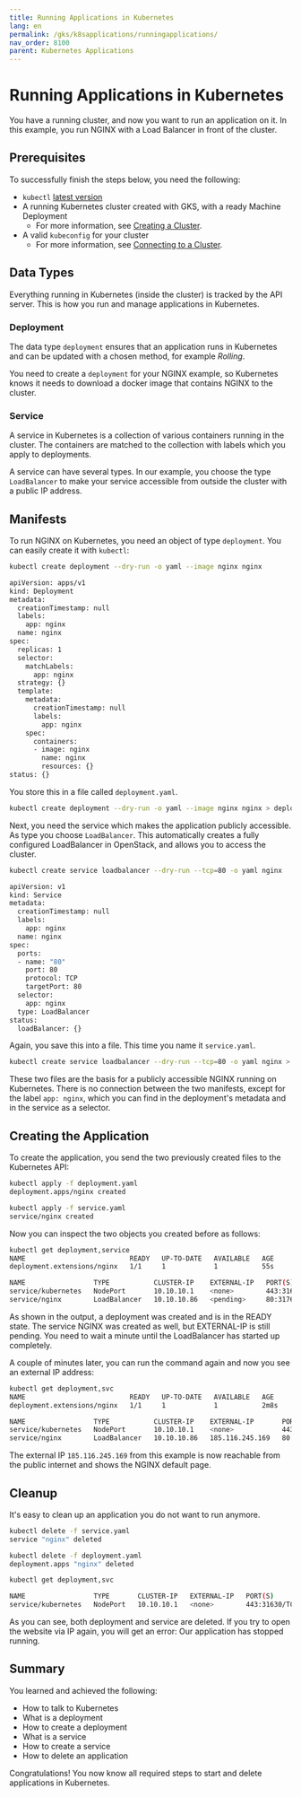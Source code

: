 ```yaml
---
title: Running Applications in Kubernetes
lang: en
permalink: /gks/k8sapplications/runningapplications/
nav_order: 8100
parent: Kubernetes Applications
---
```

# Running Applications in Kubernetes

You have a running cluster, and now you want to run an
application on it. In this example, you run
NGINX with a Load Balancer in front of the cluster.

## Prerequisites

To successfully finish the steps below, you need the following:

* `kubectl` [latest version](https://kubernetes.io/docs/tasks/tools/#kubectl)
* A running Kubernetes cluster created with GKS, with a ready Machine Deployment
  * For more information, see [Creating a Cluster](/gks/clusterlifecycle/creatingacluster).
* A valid `kubeconfig` for your cluster
  * For more information, see [Connecting to a Cluster](/gks/accessmanagement/connectingtoacluster).

## Data Types

Everything running in Kubernetes (inside the cluster) is tracked by the API server.
This is how you run and manage applications in Kubernetes.

### Deployment

The data type `deployment` ensures that an application runs in
Kubernetes and can be updated with a chosen method, for
example _Rolling_.

You need to create a `deployment` for your NGINX example, so Kubernetes
knows it needs to download a docker image that contains NGINX to the
cluster.

### Service

A service in Kubernetes is a collection of various containers
running in the cluster. The containers are matched to the
collection with labels which you apply to deployments.

A service can have several types. In our example, you choose
the type `LoadBalancer` to make your service accessible from
outside the cluster with a public IP address.

## Manifests

To run NGINX on Kubernetes, you need an object of type `deployment`.
You can easily create it with `kubectl`:

```bash
kubectl create deployment --dry-run -o yaml --image nginx nginx

apiVersion: apps/v1
kind: Deployment
metadata:
  creationTimestamp: null
  labels:
    app: nginx
  name: nginx
spec:
  replicas: 1
  selector:
    matchLabels:
      app: nginx
  strategy: {}
  template:
    metadata:
      creationTimestamp: null
      labels:
        app: nginx
    spec:
      containers:
      - image: nginx
        name: nginx
        resources: {}
status: {}
```

You store this in a file called
`deployment.yaml`.

```bash
kubectl create deployment --dry-run -o yaml --image nginx nginx > deployment.yaml
```

Next, you need the service which makes the application publicly accessible.
As type you choose `LoadBalancer`. This automatically creates a fully
configured LoadBalancer in OpenStack, and allows you to access the cluster.

```bash
kubectl create service loadbalancer --dry-run --tcp=80 -o yaml nginx

apiVersion: v1
kind: Service
metadata:
  creationTimestamp: null
  labels:
    app: nginx
  name: nginx
spec:
  ports:
  - name: "80"
    port: 80
    protocol: TCP
    targetPort: 80
  selector:
    app: nginx
  type: LoadBalancer
status:
  loadBalancer: {}
```

Again, you save this into a file. This time you name it `service.yaml`.

```bash
kubectl create service loadbalancer --dry-run --tcp=80 -o yaml nginx > service.yaml
```

These two files are the basis for a publicly accessible NGINX running on
Kubernetes. There is no connection between the two manifests, except for the
label `app: nginx`, which you can find in the deployment's metadata and in the
service as a selector.

## Creating the Application

To create the application, you send the two previously created files to the
Kubernetes API:

```bash
kubectl apply -f deployment.yaml
deployment.apps/nginx created

kubectl apply -f service.yaml
service/nginx created
```

Now you can inspect the two objects you created before as follows:

```bash
kubectl get deployment,service
NAME                          READY   UP-TO-DATE   AVAILABLE   AGE
deployment.extensions/nginx   1/1     1            1           55s

NAME                 TYPE           CLUSTER-IP    EXTERNAL-IP   PORT(S)         AGE
service/kubernetes   NodePort       10.10.10.1    <none>        443:31630/TCP   2d23h
service/nginx        LoadBalancer   10.10.10.86   <pending>     80:31762/TCP    46s
```

As shown in the output, a deployment was created and is in the READY state.
The service NGINX was created as well, but EXTERNAL-IP is still pending. You need
to wait a minute until the LoadBalancer has started up completely.

A couple of minutes later, you can run the command again and now you see an
external IP address:

```bash
kubectl get deployment,svc
NAME                          READY   UP-TO-DATE   AVAILABLE   AGE
deployment.extensions/nginx   1/1     1            1           2m8s

NAME                 TYPE           CLUSTER-IP    EXTERNAL-IP       PORT(S)         AGE
service/kubernetes   NodePort       10.10.10.1    <none>            443:31630/TCP   2d23h
service/nginx        LoadBalancer   10.10.10.86   185.116.245.169   80:31762/TCP    119s
```

The external IP `185.116.245.169` from this example is now reachable from the
public internet and shows the NGINX default page.

## Cleanup

It's easy to clean up an application you do not want to run anymore.

```bash
kubectl delete -f service.yaml
service "nginx" deleted

kubectl delete -f deployment.yaml
deployment.apps "nginx" deleted

kubectl get deployment,svc

NAME                 TYPE       CLUSTER-IP   EXTERNAL-IP   PORT(S)         AGE
service/kubernetes   NodePort   10.10.10.1   <none>        443:31630/TCP   2d23h
```

As you can see, both deployment and service are deleted. If you try to open the website via IP again,
you will get an error: Our application has stopped running.

## Summary

You learned and achieved the following:

* How to talk to Kubernetes
* What is a deployment
* How to create a deployment
* What is a service
* How to create a service
* How to delete an application

Congratulations! You now know all required steps to start and delete applications in Kubernetes.
